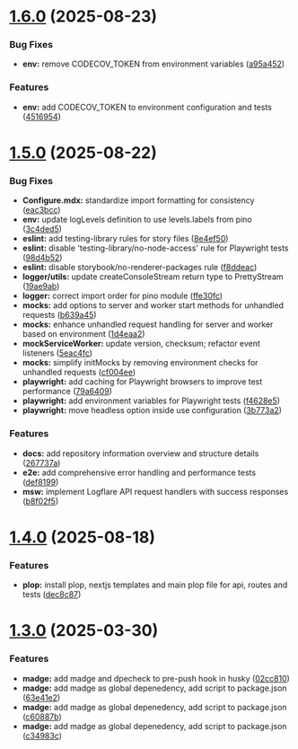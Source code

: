 # [1.6.0](https://github.com/wmitrus/nextjs-15-boilerplate/compare/v1.5.0...v1.6.0) (2025-08-23)

### Bug Fixes

- **env:** remove CODECOV_TOKEN from environment variables ([a95a452](https://github.com/wmitrus/nextjs-15-boilerplate/commit/a95a452d2c13b01174ff217e6231f8077fd70fd2))

### Features

- **env:** add CODECOV_TOKEN to environment configuration and tests ([4516954](https://github.com/wmitrus/nextjs-15-boilerplate/commit/4516954abc3f4238ee752cd90fd8c33ded7ddb56))

# [1.5.0](https://github.com/wmitrus/nextjs-15-boilerplate/compare/v1.4.0...v1.5.0) (2025-08-22)

### Bug Fixes

- **Configure.mdx:** standardize import formatting for consistency ([eac3bcc](https://github.com/wmitrus/nextjs-15-boilerplate/commit/eac3bcc4a529d6d45ad3d844be6093d2b3d62372))
- **env:** update logLevels definition to use levels.labels from pino ([3c4ded5](https://github.com/wmitrus/nextjs-15-boilerplate/commit/3c4ded5449d0c400bb59d04613cdc01476252274))
- **eslint:** add testing-library rules for story files ([8e4ef50](https://github.com/wmitrus/nextjs-15-boilerplate/commit/8e4ef50b4831bf94d69c914efe2919e47dae67fc))
- **eslint:** disable 'testing-library/no-node-access' rule for Playwright tests ([98d4b52](https://github.com/wmitrus/nextjs-15-boilerplate/commit/98d4b527a6764eae9ee7ea509bb2e52c2e391065))
- **eslint:** disable storybook/no-renderer-packages rule ([f8ddeac](https://github.com/wmitrus/nextjs-15-boilerplate/commit/f8ddeac0ba48f19429c882d2734ea8001e856a46))
- **logger/utils:** update createConsoleStream return type to PrettyStream ([19ae9ab](https://github.com/wmitrus/nextjs-15-boilerplate/commit/19ae9ab978e3473848aab965f7fba9d512ce3d86))
- **logger:** correct import order for pino module ([ffe30fc](https://github.com/wmitrus/nextjs-15-boilerplate/commit/ffe30fcfdf397744ce8a21374a5c143e5e116d3f))
- **mocks:** add options to server and worker start methods for unhandled requests ([b639a45](https://github.com/wmitrus/nextjs-15-boilerplate/commit/b639a45dd9c9704ef1bee8e51f729dccaaab7733))
- **mocks:** enhance unhandled request handling for server and worker based on environment ([1d4eaa2](https://github.com/wmitrus/nextjs-15-boilerplate/commit/1d4eaa229dfe2696326665800ca69ff0583878a7))
- **mockServiceWorker:** update version, checksum; refactor event listeners ([5eac4fc](https://github.com/wmitrus/nextjs-15-boilerplate/commit/5eac4fcdc13f25e07f92affd54806a93dd477109))
- **mocks:** simplify initMocks by removing environment checks for unhandled requests ([cf004ee](https://github.com/wmitrus/nextjs-15-boilerplate/commit/cf004ee3f8b1a5a814ca56dc25ea99d184439398))
- **playwright:** add caching for Playwright browsers to improve test performance ([79a6409](https://github.com/wmitrus/nextjs-15-boilerplate/commit/79a640987fe6919121077714599d1ba74d3ca8ae))
- **playwright:** add environment variables for Playwright tests ([f4628e5](https://github.com/wmitrus/nextjs-15-boilerplate/commit/f4628e5d3e90e1d884ed92583e6ea54e8a501bdc))
- **playwright:** move headless option inside use configuration ([3b773a2](https://github.com/wmitrus/nextjs-15-boilerplate/commit/3b773a25268fb9eb6afdba120cf20c065918c7f3))

### Features

- **docs:** add repository information overview and structure details ([267737a](https://github.com/wmitrus/nextjs-15-boilerplate/commit/267737a7f8b3a5a07809e80b477806b25218c8a3))
- **e2e:** add comprehensive error handling and performance tests ([def8199](https://github.com/wmitrus/nextjs-15-boilerplate/commit/def81993c390b0efb891090f64a3a250b63bbdbe))
- **msw:** implement Logflare API request handlers with success responses ([b8f02f5](https://github.com/wmitrus/nextjs-15-boilerplate/commit/b8f02f58f8ef08982c2d7cac6154ab1adf6088b0))

# [1.4.0](https://github.com/wmitrus/nextjs-15-boilerplate/compare/v1.3.0...v1.4.0) (2025-08-18)

### Features

- **plop:** install plop, nextjs templates and main plop file for api, routes and tests ([dec8c87](https://github.com/wmitrus/nextjs-15-boilerplate/commit/dec8c8756c93e47b486a8c27332f12d1cbb75b4f))

# [1.3.0](https://github.com/wmitrus/nextjs-15-boilerplate/compare/v1.2.0...v1.3.0) (2025-03-30)

### Features

- **madge:** add madge and dpecheck to pre-push hook in husky ([02cc810](https://github.com/wmitrus/nextjs-15-boilerplate/commit/02cc8103fceffa26d75ce718a7e0710e4a289685))
- **madge:** add madge as global depenedency, add script to package.json ([63e41e2](https://github.com/wmitrus/nextjs-15-boilerplate/commit/63e41e2b7ff61acb64c64bd06358c990279d1d5d))
- **madge:** add madge as global depenedency, add script to package.json ([c60887b](https://github.com/wmitrus/nextjs-15-boilerplate/commit/c60887be953d475072f4be8efc33a08c98e32985))
- **madge:** add madge as global depenedency, add script to package.json ([c34983c](https://github.com/wmitrus/nextjs-15-boilerplate/commit/c34983caf67b0f8e85adcfa7893cfa32f60b4f3f))
